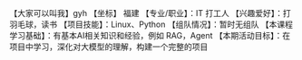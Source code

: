 【大家可以叫我】gyh
【坐标】 福建
【专业/职业】：IT 打工人
【兴趣爱好】：打羽毛球，读书
【项目技能】：Linux、Python
【组队情况】：暂时无组队
【本课程学习基础】：有基本AI相关知识和经验，例如 RAG，Agent
【本期活动目标】：在项目中学习，深化对大模型的理解，构建一个完整的项目